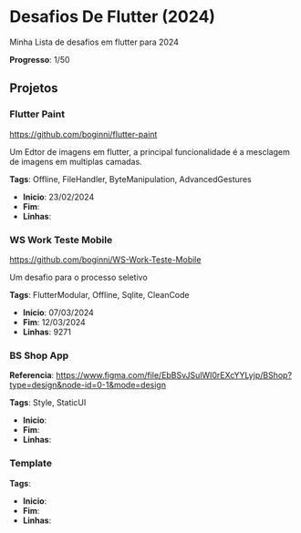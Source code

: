 # Desafios De Flutter (2024)
Minha Lista de desafios em flutter para 2024

**Progresso**: 1/50

## Projetos

### Flutter Paint 
https://github.com/boginni/flutter-paint

Um Edtor de imagens em flutter, a principal funcionalidade é a mesclagem de imagens em multiplas camadas.

**Tags**: Offline, FileHandler, ByteManipulation, AdvancedGestures

 * **Inicio**: 23/02/2024
 * **Fim**: 
 * **Linhas**:


### WS Work Teste Mobile
https://github.com/boginni/WS-Work-Teste-Mobile

Um desafio para o processo seletivo

**Tags**: FlutterModular, Offline, Sqlite, CleanCode

 * **Inicio**: 07/03/2024
 * **Fim**: 12/03/2024
 * **Linhas**: 9271


### BS Shop App


**Referencia**: https://www.figma.com/file/EbBSvJSulWI0rEXcYYLyjp/BShop?type=design&node-id=0-1&mode=design 

**Tags**: Style, StaticUI

 * **Inicio**: 
 * **Fim**:
 * **Linhas**:








### Template

**Tags**: 

 * **Inicio**: 
 * **Fim**:
 * **Linhas**:
